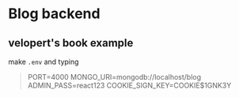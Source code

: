 # Blog backend

## velopert's book example

make `.env` and typing
> PORT=4000
> MONGO_URI=mongodb://localhost/blog
> ADMIN_PASS=react123
> COOKIE_SIGN_KEY=COOKIE$1GNK3Y